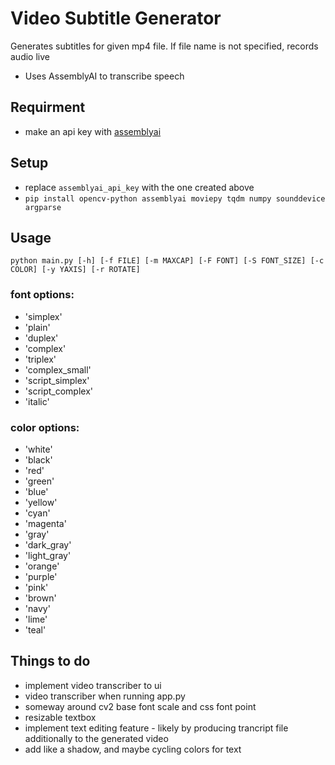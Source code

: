 # Video Subtitle Generator
Generates subtitles for given mp4 file. If file name is not specified, records audio live

* Uses AssemblyAI to transcribe speech

## Requirment
* make an api key with [assemblyai](https://www.assemblyai.com/dashboard/api-keys?project=526016)

## Setup
* replace ```assemblyai_api_key``` with the one created above
* ```pip install opencv-python assemblyai moviepy tqdm numpy sounddevice argparse```

## Usage

```python main.py [-h] [-f FILE] [-m MAXCAP] [-F FONT] [-S FONT_SIZE] [-c COLOR] [-y YAXIS] [-r ROTATE]```

### font options:
* 'simplex'
* 'plain'
* 'duplex'
* 'complex'
* 'triplex'
* 'complex_small'
* 'script_simplex'
* 'script_complex'
* 'italic'
### color options:
* 'white'
* 'black'
* 'red'
* 'green'
* 'blue'
* 'yellow'
* 'cyan'
* 'magenta'
* 'gray'
* 'dark_gray'
* 'light_gray'
* 'orange'
* 'purple'
* 'pink'
* 'brown'
* 'navy'
* 'lime'
* 'teal'

## Things to do
* implement video transcriber to ui
* video transcriber when running app.py
* someway around cv2 base font scale and css font point
* resizable textbox
* implement text editing feature - likely by producing trancript file additionally to the generated video
* add like a shadow, and maybe cycling colors for text
